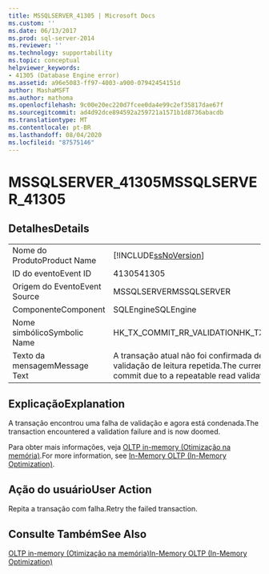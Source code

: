 ```yaml
---
title: MSSQLSERVER_41305 | Microsoft Docs
ms.custom: ''
ms.date: 06/13/2017
ms.prod: sql-server-2014
ms.reviewer: ''
ms.technology: supportability
ms.topic: conceptual
helpviewer_keywords:
- 41305 (Database Engine error)
ms.assetid: a96e5083-ff97-4003-a900-07942454151d
author: MashaMSFT
ms.author: mathoma
ms.openlocfilehash: 9c00e20ec220d7fcee0da4e99c2ef35817dae67f
ms.sourcegitcommit: ad4d92dce894592a259721a1571b1d8736abacdb
ms.translationtype: MT
ms.contentlocale: pt-BR
ms.lasthandoff: 08/04/2020
ms.locfileid: "87575146"
---
```

# <a name="mssqlserver_41305"></a><span data-ttu-id="8b720-102">MSSQLSERVER_41305</span><span class="sxs-lookup"><span data-stu-id="8b720-102">MSSQLSERVER_41305</span></span>
    
## <a name="details"></a><span data-ttu-id="8b720-103">Detalhes</span><span class="sxs-lookup"><span data-stu-id="8b720-103">Details</span></span>  
  
|||  
|-|-|  
|<span data-ttu-id="8b720-104">Nome do Produto</span><span class="sxs-lookup"><span data-stu-id="8b720-104">Product Name</span></span>|[!INCLUDE[ssNoVersion](../../includes/ssnoversion-md.md)]|  
|<span data-ttu-id="8b720-105">ID do evento</span><span class="sxs-lookup"><span data-stu-id="8b720-105">Event ID</span></span>|<span data-ttu-id="8b720-106">41305</span><span class="sxs-lookup"><span data-stu-id="8b720-106">41305</span></span>|  
|<span data-ttu-id="8b720-107">Origem do Evento</span><span class="sxs-lookup"><span data-stu-id="8b720-107">Event Source</span></span>|<span data-ttu-id="8b720-108">MSSQLSERVER</span><span class="sxs-lookup"><span data-stu-id="8b720-108">MSSQLSERVER</span></span>|  
|<span data-ttu-id="8b720-109">Componente</span><span class="sxs-lookup"><span data-stu-id="8b720-109">Component</span></span>|<span data-ttu-id="8b720-110">SQLEngine</span><span class="sxs-lookup"><span data-stu-id="8b720-110">SQLEngine</span></span>|  
|<span data-ttu-id="8b720-111">Nome simbólico</span><span class="sxs-lookup"><span data-stu-id="8b720-111">Symbolic Name</span></span>|<span data-ttu-id="8b720-112">HK_TX_COMMIT_RR_VALIDATION</span><span class="sxs-lookup"><span data-stu-id="8b720-112">HK_TX_COMMIT_RR_VALIDATION</span></span>|  
|<span data-ttu-id="8b720-113">Texto da mensagem</span><span class="sxs-lookup"><span data-stu-id="8b720-113">Message Text</span></span>|<span data-ttu-id="8b720-114">A transação atual não foi confirmada devido a uma falha de validação de leitura repetida.</span><span class="sxs-lookup"><span data-stu-id="8b720-114">The current transaction failed to commit due to a repeatable read validation failure.</span></span>|  
  
## <a name="explanation"></a><span data-ttu-id="8b720-115">Explicação</span><span class="sxs-lookup"><span data-stu-id="8b720-115">Explanation</span></span>  
 <span data-ttu-id="8b720-116">A transação encontrou uma falha de validação e agora está condenada.</span><span class="sxs-lookup"><span data-stu-id="8b720-116">The transaction encountered a validation failure and is now doomed.</span></span>  
  
 <span data-ttu-id="8b720-117">Para obter mais informações, veja [OLTP in-memory &#40;Otimização na memória&#41;](../in-memory-oltp/in-memory-oltp-in-memory-optimization.md).</span><span class="sxs-lookup"><span data-stu-id="8b720-117">For more information, see [In-Memory OLTP &#40;In-Memory Optimization&#41;](../in-memory-oltp/in-memory-oltp-in-memory-optimization.md).</span></span>  
  
## <a name="user-action"></a><span data-ttu-id="8b720-118">Ação do usuário</span><span class="sxs-lookup"><span data-stu-id="8b720-118">User Action</span></span>  
 <span data-ttu-id="8b720-119">Repita a transação com falha.</span><span class="sxs-lookup"><span data-stu-id="8b720-119">Retry the failed transaction.</span></span>  
  
## <a name="see-also"></a><span data-ttu-id="8b720-120">Consulte Também</span><span class="sxs-lookup"><span data-stu-id="8b720-120">See Also</span></span>  
 [<span data-ttu-id="8b720-121">OLTP in-memory &#40;Otimização na memória&#41;</span><span class="sxs-lookup"><span data-stu-id="8b720-121">In-Memory OLTP &#40;In-Memory Optimization&#41;</span></span>](../in-memory-oltp/in-memory-oltp-in-memory-optimization.md)  
  
  
